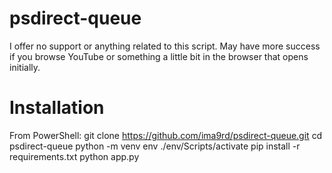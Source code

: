﻿# psdirect-queue
I offer no support or anything related to this script. May have more success if you browse YouTube or something a little bit in the browser that opens initially.

# Installation
From PowerShell:
git clone https://github.com/ima9rd/psdirect-queue.git
cd psdirect-queue
python -m venv env
./env/Scripts/activate
pip install -r requirements.txt
python app.py
